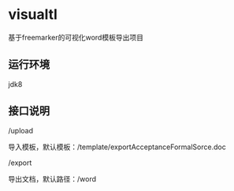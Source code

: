 # visualtl
基于freemarker的可视化word模板导出项目

## 运行环境
jdk8

## 接口说明
/upload

导入模板，默认模板：/template/exportAcceptanceFormalSorce.doc

/export

导出文档，默认路径：/word
